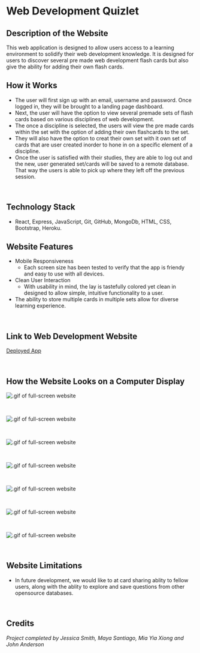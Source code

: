 # Web Development Quizlet

## Description of the Website
This web application is designed to allow users access to a learning environment to solidify their web development knowledge. It is designed for users to discover several pre made web development flash cards but also give the ability for adding their own flash cards. 
<br/>

## How it Works
* The user will first sign up with an email, username and password. Once logged in, they will be brought to a landing page dashboard. 
* Next, the user will have the option to view several premade sets of flash cards based on various disciplines of web development. 
* The once a discipline is selected, the users will view the pre made cards within the set with the option of adding their own flashcards to the set. 
* They will also have the option to creat their own set with it own set of cards that are user created inorder to hone in on a specific element of a discipline. 
* Once the user is satisfied with their studies, they are able to log out and the new, user generated set/cards will be saved to a remote database. That way the users is able to pick up where they left off the previous session. 

<br/>

## Technology Stack
* React, Express, JavaScript, Git, GitHub, MongoDb, HTML, CSS, Bootstrap, Heroku. 

## Website Features
* Mobile Responsiveness
    * Each screen size has been tested to verify that the app is friendy and easy to use with all devices.
* Clean User Interaction
    * With usability in mind, the lay is tastefully colored yet clean in designed to allow simple, intuitive functionality to a user.  
* The ability to store multiple cards in multiple sets allow for diverse learning experience. 
  
<br/>

## Link to Web Development Website

[Deployed App](https://murmuring-scrubland-26245.herokuapp.com/ "View Deployed Application Here")


<br/>

## How the Website Looks on a Computer Display

![.gif of full-screen website](./client/src/assets/1.png)

<br/>

![.gif of full-screen website](./client/src/assets/2.png)

<br/>

![.gif of full-screen website](./client/src/assets/3.png)

<br/>

![.gif of full-screen website](./client/src/assets/4.png)

<br/>

![.gif of full-screen website](./client/src/assets/6.png)

<br/>

![.gif of full-screen website](./client/src/assets/7.png)

<br/>

![.gif of full-screen website](./client/src/assets/8.png)

<br/>


## Website Limitations
* In future development, we would like to at card sharing ablity to fellow users, along with the ablity to explore and save questions from other opensource databases. 

<br/>

## Credits

*Project completed by Jessica Smith, Maya Santiago, Mia Yia Xiong and John Anderson*
